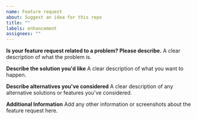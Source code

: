 ```yaml
---
name: Feature request
about: Suggest an idea for this repo
title: ""
labels: enhancement
assignees: ""
---
```


**Is your feature request related to a problem? Please describe.**
A clear description of what the problem is.

**Describe the solution you'd like**
A clear description of what you want to happen.

**Describe alternatives you've considered**
A clear description of any alternative solutions or features you've considered.

**Additional Information**
Add any other information or screenshots about the feature request here.
